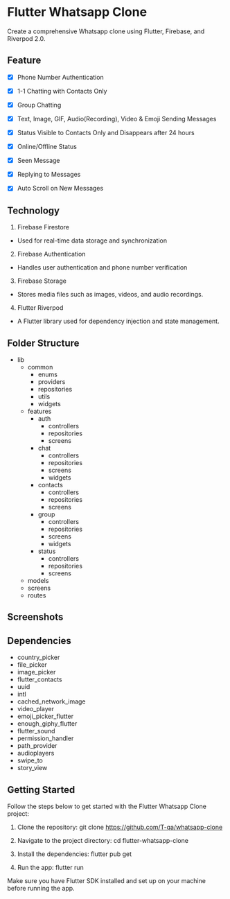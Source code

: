 # Flutter Whatsapp Clone

Create a comprehensive Whatsapp clone using Flutter, Firebase, and Riverpod 2.0.

## Feature

- [X] Phone Number Authentication
- [X] 1-1 Chatting with Contacts Only
- [X] Group Chatting
- [X] Text, Image, GIF, Audio(Recording), Video & Emoji Sending Messages
- [X] Status Visible to Contacts Only and Disappears after 24 hours
- [X] Online/Offline Status
- [X] Seen Message
- [X] Replying to Messages
- [X] Auto Scroll on New Messages


## Technology
1. Firebase Firestore<br />
- Used for real-time data storage and synchronization
2. Firebase Authentication<br />
- Handles user authentication and phone number verification
3. Firebase Storage<br />
- Stores media files such as images, videos, and audio recordings.
4. Flutter Riverpod<br />
- A Flutter library used for dependency injection and state management.


## Folder Structure
- lib
  - common
    - enums
    - providers
    - repositories
    - utils
    - widgets
  - features
    - auth
      - controllers
      - repositories
      - screens
    - chat
      - controllers
      - repositories
      - screens
      - widgets
    - contacts
      - controllers
      - repositories
      - screens
    - group
      - controllers
      - repositories
      - screens
      - widgets
    - status
      - controllers
      - repositories
      - screens
  - models
  - screens
  - routes

## Screenshots

## Dependencies
  - country_picker
  - file_picker
  - image_picker
  - flutter_contacts
  - uuid
  - intl
  - cached_network_image
  - video_player
  - emoji_picker_flutter
  - enough_giphy_flutter
  - flutter_sound
  - permission_handler
  - path_provider
  - audioplayers
  - swipe_to
  - story_view

## Getting Started
Follow the steps below to get started with the Flutter Whatsapp Clone project:

1. Clone the repository:
git clone https://github.com/T-qa/whatsapp-clone

2. Navigate to the project directory:
cd flutter-whatsapp-clone

3. Install the dependencies:
flutter pub get

4. Run the app:
flutter run

Make sure you have Flutter SDK installed and set up on your machine before running the app.








